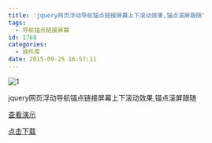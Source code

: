 ```yaml
---
title: 'jquery网页浮动导航锚点链接屏幕上下滚动效果,锚点滚屏跟随'
tags:
  - 导航锚点链接屏幕
id: 1768
categories:
  - 插件库
date: 2015-09-25 16:57:11
---
```


![1](http://www.npm8.com/wp-content/uploads/2015/09/17.png)

jquery网页浮动导航锚点链接屏幕上下滚动效果,锚点滚屏跟随

[查看演示](http://demo.grycheng.com/case/jqueryanchor/)

[点击下载](http://www.npm8.com/wp-content/uploads/2015/09/jqueryAnchor.zip)
&nbsp;